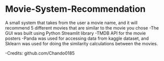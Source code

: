 # Movie-System-Recommendation
A small system that takes from the user a movie name, and it will recommend 5 different movies that are similar to the movie you chose
-The GUI was built using Python Streamlit library
-TMDB API for the movie posters
-Panda was used for accessing data from kaggle dataset, and Sklearn was used for doing the similarity calculations between the movies.

-Credits: github.com/Chando0185



